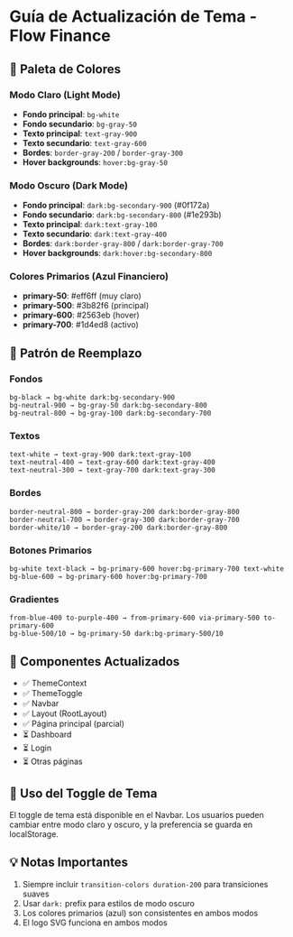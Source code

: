 # Guía de Actualización de Tema - Flow Finance

## 🎨 Paleta de Colores

### Modo Claro (Light Mode)
- **Fondo principal**: `bg-white`
- **Fondo secundario**: `bg-gray-50`
- **Texto principal**: `text-gray-900`
- **Texto secundario**: `text-gray-600`
- **Bordes**: `border-gray-200` / `border-gray-300`
- **Hover backgrounds**: `hover:bg-gray-50`

### Modo Oscuro (Dark Mode)
- **Fondo principal**: `dark:bg-secondary-900` (#0f172a)
- **Fondo secundario**: `dark:bg-secondary-800` (#1e293b)
- **Texto principal**: `dark:text-gray-100`
- **Texto secundario**: `dark:text-gray-400`
- **Bordes**: `dark:border-gray-800` / `dark:border-gray-700`
- **Hover backgrounds**: `dark:hover:bg-secondary-800`

### Colores Primarios (Azul Financiero)
- **primary-50**: #eff6ff (muy claro)
- **primary-500**: #3b82f6 (principal)
- **primary-600**: #2563eb (hover)
- **primary-700**: #1d4ed8 (activo)

## 🔄 Patrón de Reemplazo

### Fondos
```
bg-black → bg-white dark:bg-secondary-900
bg-neutral-900 → bg-gray-50 dark:bg-secondary-800
bg-neutral-800 → bg-gray-100 dark:bg-secondary-700
```

### Textos
```
text-white → text-gray-900 dark:text-gray-100
text-neutral-400 → text-gray-600 dark:text-gray-400
text-neutral-300 → text-gray-700 dark:text-gray-300
```

### Bordes
```
border-neutral-800 → border-gray-200 dark:border-gray-800
border-neutral-700 → border-gray-300 dark:border-gray-700
border-white/10 → border-gray-200 dark:border-gray-800
```

### Botones Primarios
```
bg-white text-black → bg-primary-600 hover:bg-primary-700 text-white
bg-blue-600 → bg-primary-600 hover:bg-primary-700
```

### Gradientes
```
from-blue-400 to-purple-400 → from-primary-600 via-primary-500 to-primary-600
bg-blue-500/10 → bg-primary-50 dark:bg-primary-500/10
```

## 📝 Componentes Actualizados

- ✅ ThemeContext
- ✅ ThemeToggle
- ✅ Navbar
- ✅ Layout (RootLayout)
- ✅ Página principal (parcial)
- ⏳ Dashboard
- ⏳ Login
- ⏳ Otras páginas

## 🚀 Uso del Toggle de Tema

El toggle de tema está disponible en el Navbar. Los usuarios pueden cambiar entre modo claro y oscuro, y la preferencia se guarda en localStorage.

## 💡 Notas Importantes

1. Siempre incluir `transition-colors duration-200` para transiciones suaves
2. Usar `dark:` prefix para estilos de modo oscuro
3. Los colores primarios (azul) son consistentes en ambos modos
4. El logo SVG funciona en ambos modos
